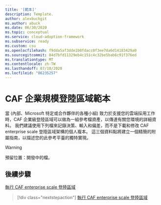 ```yaml
---
title: '[範本]'
description: Template.
author: alexbuckgit
ms.author: abuck
ms.date: 06/30/2020
ms.topic: conceptual
ms.service: cloud-adoption-framework
ms.subservice: ready
ms.custom: csu
ms.openlocfilehash: f9dda5af3dde1b0fdacc0f3ee7da6d14183429a0
ms.sourcegitcommit: 84d7bfd11329eb4c151c4c32be5bab6c91f376ed
ms.translationtype: MT
ms.contentlocale: zh-TW
ms.lasthandoff: 07/10/2020
ms.locfileid: "86235257"
---
```

# <a name="caf-enterprise-scale-landing-zone-template"></a>CAF 企業規模登陸區域範本

當 (內部、Microsoft 特定或合作夥伴的各種小組) 致力於支援您的雲端採用工作時，CAF 企業級登陸區域可以做為一組參考檔資產，以傳達有關您環境的詳細資料。 我們建議使用下列檔來記錄決策、輸入和偏差，而不是下載和修改 CAF enterprise scale 登陸區域架構的個人複本。 這三個資料點將建立一個精簡的附屬指南，以描述您的此參考平臺的獨特實現。

<!-- TODO: Need content here. -->

> [!WARNING]
> 預留位置：開發中的檔。

## <a name="next-steps"></a>後續步驟

[執行 CAF enterprise scale 登陸區域](./implementation.md)

> [!div class="nextstepaction"]
> [執行 CAF enterprise scale 登陸區域](./implementation.md)
